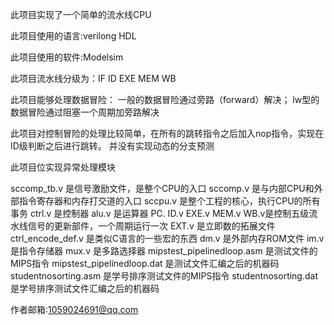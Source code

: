 此项目实现了一个简单的流水线CPU

此项目使用的语言:verilong HDL

此项目使用的软件:Modelsim

此项目流水线分级为：IF ID EXE MEM WB

此项目能够处理数据冒险：
一般的数据冒险通过旁路（forward）解决；
lw型的数据冒险通过阻塞一个周期加旁路解决

此项目对控制冒险的处理比较简单，在所有的跳转指令之后加入nop指令，实现在ID级判断之后进行跳转。
并没有实现动态的分支预测

此项目位实现异常处理模块

sccomp_tb.v 是信号激励文件，是整个CPU的入口
sccomp.v 是与内部CPU和外部指令寄存器和内存打交道的入口
sccpu.v 是整个工程的核心，执行CPU的所有事务
ctrl.v 是控制器
alu.v 是运算器
PC. ID.v EXE.v MEM.v WB.v是控制五级流水线信号的更新部件，一个周期运行一次
EXT.v 是立即数的拓展文件
ctrl_encode_def.v 是类似C语言的一些宏的东西
dm.v 是外部内存ROM文件
im.v 是指令存储器
mux.v 是多路选择器
mipstest_pipelinedloop.asm 是测试文件的MIPS指令
mipstest_pipelinedloop.dat 是测试文件汇编之后的机器码
studentnosorting.asm 是学号排序测试文件的MIPS指令
studentnosorting.dat 是学号排序测试文件汇编之后的机器码


作者邮箱:1059024691@qq.com
